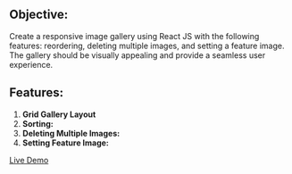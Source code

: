 ## Objective:

Create a responsive image gallery using React JS with the following features: reordering, deleting multiple images, and setting a feature image. The gallery should be visually appealing and provide a seamless user experience.

## Features:

1. **Grid Gallery Layout**
2. **Sorting:**
3. **Deleting Multiple Images:**
4. **Setting Feature Image:**

<a target="_blank" href="https://drag-gallery.vercel.app/">Live Demo</a>
